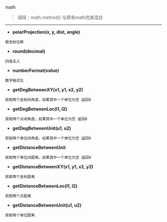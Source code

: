 math

> 调用：math.method() 与原有math完美混合

---

* **polarProjection(x, y, dist, angle)**
```
极坐标位移
```

* **round(decimal)**
```
四舍五入
```

* **numberFormat(value)**
```
数字格式化
```

* **getDegBetweenXY(x1, y1, x2, y2)**
```
获取两个坐标间角度，如果其中一个单位为空 返回0
```

* **getDegBetweenLoc(l1, l2)**
```
获取两个点间角度，如果其中一个单位为空 返回0
```

* **getDegBetweenUnit(u1, u2)**
```
获取两个单位间角度，如果其中一个单位为空 返回0
```

* **getDistanceBetweenUnit**
```
获取两个单位间距离，如果其中一个单位为空 返回0
```

* **getDistanceBetweenXY(x1, y1, x2, y2)**
```
获取两个坐标距离
```

* **getDistanceBetweenLoc(l1, l2)**
```
获取两个点距离
```

* **getDistanceBetweenUnit(u1, u2)**
```
获取两个单位距离
```
